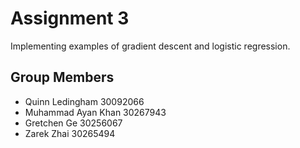 # Assignment 3
Implementing examples of gradient descent and logistic regression.

## Group Members
<ul>
<li>Quinn Ledingham 30092066</li>
<li>Muhammad Ayan Khan 30267943</li>
<li>Gretchen Ge 30256067</li>
<li>Zarek Zhai 30265494</li>
</ul>
